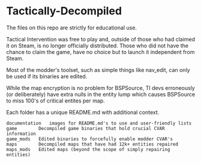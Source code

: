 # Tactically-Decompiled

The files on this repo are strictly for educational use.

Tactical Intervention was free to play and, outside of those who had claimed it on Steam, is no longer officially distributed. Those who did not have the chance to claim the game, have no choice but to launch it independent from Steam.

Most of the modder's toolset, such as simple things like nav_edit, can only be used if its binaries are edited.

While the map encryption is no problem for BSPSource, TI devs erroneously (or deliberately) have extra nulls in the entity lump which causes BSPSource to miss 100's of critical entites per map.

Each folder has a unique README.md with additional context.

	documentation	images for README.md's to use and user-friendly lists
	game		Decompiled game binaries that hold crucial CVAR information
	game_mods	Edited binaries to forcefully enable modder CVAR's
	maps		Decompiled maps that have had 12k+ entities repaired
	maps_mods	Edited maps (beyond the scope of simply repairing entities)